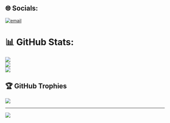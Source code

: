 
## 🌐 Socials:
[![email](https://img.shields.io/badge/Email-D14836?logo=gmail&logoColor=white)](mailto:gonzales.johncris01@gmail.com) 

# 📊 GitHub Stats:
![](https://github-readme-stats.vercel.app/api?username=DFLTPLYR&theme=synthwave&hide_border=true&include_all_commits=true&count_private=true)<br/>
![](https://nirzak-streak-stats.vercel.app/?user=DFLTPLYR&theme=synthwave&hide_border=true)<br/>
![](https://github-readme-stats.vercel.app/api/top-langs/?username=DFLTPLYR&theme=synthwave&hide_border=true&include_all_commits=true&count_private=true&layout=compact)

## 🏆 GitHub Trophies
![](https://github-profile-trophy.vercel.app/?username=DFLTPLYR&theme=radical&no-frame=false&no-bg=false&margin-w=4)

---
[![](https://visitcount.itsvg.in/api?id=DFLTPLYR&icon=2&color=0)](https://visitcount.itsvg.in)

<!-- Proudly created with GPRM ( https://gprm.itsvg.in ) -->
